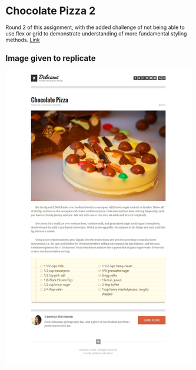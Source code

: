 # Chocolate Pizza 2

Round 2 of this assignment, with the added challenge of not being able to use flex or grid to demonstrate understanding of more fundamental styling methods. [Link](https://arvoya.github.io/chocolatePizza2/)

## Image given to replicate

![Preview](assets/PREVIEW.png)

